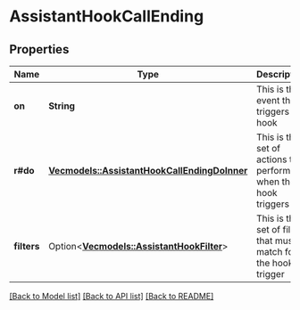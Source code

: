 # AssistantHookCallEnding

## Properties

Name | Type | Description | Notes
------------ | ------------- | ------------- | -------------
**on** | **String** | This is the event that triggers this hook | 
**r#do** | [**Vec<models::AssistantHookCallEndingDoInner>**](AssistantHookCallEnding_do_inner.md) | This is the set of actions to perform when the hook triggers | 
**filters** | Option<[**Vec<models::AssistantHookFilter>**](AssistantHookFilter.md)> | This is the set of filters that must match for the hook to trigger | [optional]

[[Back to Model list]](../README.md#documentation-for-models) [[Back to API list]](../README.md#documentation-for-api-endpoints) [[Back to README]](../README.md)


